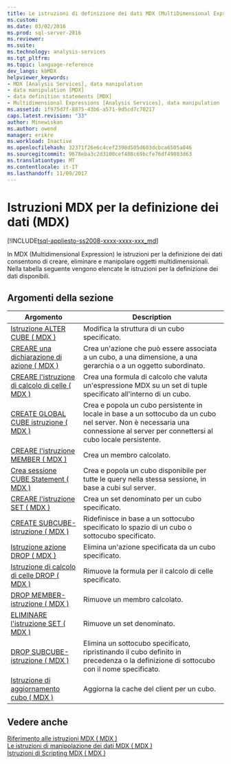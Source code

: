 ```yaml
---
title: Le istruzioni di definizione dei dati MDX (MultiDimensional Expression) | Documenti Microsoft
ms.custom: 
ms.date: 03/02/2016
ms.prod: sql-server-2016
ms.reviewer: 
ms.suite: 
ms.technology: analysis-services
ms.tgt_pltfrm: 
ms.topic: language-reference
dev_langs: kbMDX
helpviewer_keywords:
- MDX [Analysis Services], data manipulation
- data manipulation [MDX]
- data definition statements [MDX]
- Multidimensional Expressions [Analysis Services], data manipulation
ms.assetid: 1f975d7f-8875-43b6-a571-9d5cd7c70217
caps.latest.revision: "33"
author: Minewiskan
ms.author: owend
manager: erikre
ms.workload: Inactive
ms.openlocfilehash: 32371f26e6c4cef2398d505d603dcbca6505a846
ms.sourcegitcommit: 9678eba3c2d3100cef408c69bcfe76df49803d63
ms.translationtype: MT
ms.contentlocale: it-IT
ms.lasthandoff: 11/09/2017
---
```

# <a name="mdx-data-definition-statements-mdx"></a>Istruzioni MDX per la definizione dei dati (MDX)
[!INCLUDE[tsql-appliesto-ss2008-xxxx-xxxx-xxx_md](../includes/tsql-appliesto-ss2008-xxxx-xxxx-xxx-md.md)]

  In MDX (Multidimensional Expression) le istruzioni per la definizione dei dati consentono di creare, eliminare e manipolare oggetti multidimensionali. Nella tabella seguente vengono elencate le istruzioni per la definizione dei dati disponibili.  
  
## <a name="in-this-section"></a>Argomenti della sezione  
  
|Argomento|Description|  
|-----------|-----------------|  
|[Istruzione ALTER CUBE &#40; MDX &#41;](../mdx/mdx-data-definition-alter-cube.md)|Modifica la struttura di un cubo specificato.|  
|[CREARE una dichiarazione di azione &#40; MDX &#41;](../mdx/mdx-data-definition-create-action.md)|Crea un'azione che può essere associata a un cubo, a una dimensione, a una gerarchia o a un oggetto subordinato.|  
|[CREARE l'istruzione di calcolo di celle &#40; MDX &#41;](../mdx/mdx-data-definition-create-cell-calculation.md)|Crea una formula di calcolo che valuta un'espressione MDX su un set di tuple specificato all'interno di un cubo.|  
|[CREATE GLOBAL CUBE istruzione &#40; MDX &#41;](../mdx/mdx-data-definition-create-global-cube.md)|Crea e popola un cubo persistente in locale in base a un sottocubo da un cubo nel server. Non è necessaria una connessione al server per connettersi al cubo locale persistente.|  
|[CREARE l'istruzione MEMBER &#40; MDX &#41;](../mdx/mdx-data-definition-create-member.md)|Crea un membro calcolato.|  
|[Crea sessione CUBE Statement &#40; MDX &#41;](../mdx/mdx-data-definition-create-session-cube.md)|Crea e popola un cubo disponibile per tutte le query nella stessa sessione, in base a cubi sul server.|  
|[CREARE l'istruzione SET &#40; MDX &#41;](../mdx/mdx-data-definition-create-set.md)|Crea un set denominato per un cubo specificato.|  
|[CREATE SUBCUBE-istruzione &#40; MDX &#41;](../mdx/mdx-data-definition-create-subcube.md)|Ridefinisce in base a un sottocubo specificato lo spazio di un cubo o sottocubo specificato.|  
|[Istruzione azione DROP &#40; MDX &#41;](../mdx/mdx-data-definition-drop-action.md)|Elimina un'azione specificata da un cubo specificato.|  
|[Istruzione di calcolo di celle DROP &#40; MDX &#41;](../mdx/mdx-data-definition-drop-cell-calculation.md)|Rimuove la formula per il calcolo di celle specificato.|  
|[DROP MEMBER-istruzione &#40; MDX &#41;](../mdx/mdx-data-definition-drop-member.md)|Rimuove un membro calcolato.|  
|[ELIMINARE l'istruzione SET &#40; MDX &#41;](../mdx/mdx-data-definition-drop-set.md)|Rimuove un set denominato.|  
|[DROP SUBCUBE-istruzione &#40; MDX &#41;](../mdx/mdx-data-definition-drop-subcube.md)|Elimina un sottocubo specificato, ripristinando il cubo definito in precedenza o la definizione di sottocubo con il nome specificato.|  
|[Istruzione di aggiornamento cubo &#40; MDX &#41;](../mdx/mdx-data-definition-refresh-cube.md)|Aggiorna la cache del client per un cubo.|  
  
## <a name="see-also"></a>Vedere anche  
 [Riferimento alle istruzioni MDX &#40; MDX &#41;](../mdx/mdx-statement-reference-mdx.md)   
 [Le istruzioni di manipolazione dei dati MDX &#40; MDX &#41;](../mdx/mdx-data-manipulation-statements-mdx.md)   
 [Istruzioni di Scripting MDX &#40; MDX &#41;](../mdx/mdx-scripting-statements-mdx.md)  
  
  
